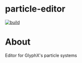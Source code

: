 # particle-editor
[![build](https://github.com/GlyphXTools/particle-editor/actions/workflows/build.yml/badge.svg)](https://github.com/GlyphXTools/particle-editor/actions/workflows/build.yml?query=branch%3Amaster)

# About
Editor for GlyphX's particle systems

